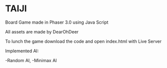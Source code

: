 # TAIJI


Board Game made in Phaser 3.0 using Java Script

All assets are made by DearOhDeer

To lunch the game download the code and open index.html with Live Server

Implemented AI:

-Random AI,
-Minimax AI

